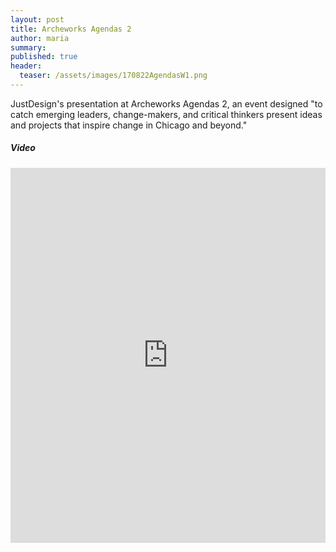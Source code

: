 ```yaml
---
layout: post
title: Archeworks Agendas 2
author: maria
summary: 
published: true
header:
  teaser: /assets/images/170822AgendasW1.png
---
```


JustDesign's presentation at Archeworks Agendas 2, an event designed "to catch emerging leaders, change-makers, and critical thinkers present ideas and projects that inspire change in Chicago and beyond."

##### Video

<iframe width="100%" height="600" src="https://www.youtube.com/embed/k4l5uXkIEdE?rel=0" frameborder="0" allowfullscreen></iframe>

